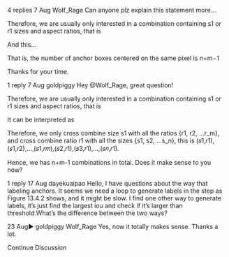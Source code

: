 

<!--
 * @version:
 * @Author:  StevenJokes https://github.com/StevenJokes
 * @Date: 2020-09-13 20:14:43
 * @LastEditors:  StevenJokes https://github.com/StevenJokes
 * @LastEditTime: 2020-09-13 20:14:50
 * @Description:
 * @TODO::
 * @Reference:
-->
4 replies
7 Aug
Wolf_​​Rage
Can anyone plz explain this statement more…

Therefore, we are usually only interested in a combination containing s1 or r1 sizes and aspect ratios, that is

And this…

That is, the number of anchor boxes centered on the same pixel is n+m−1

Thanks for your time.

1 reply
7 Aug
goldpiggy
Hey @Wolf_Rage, great question!

Therefore, we are usually only interested in a combination containing s1 or r1 sizes and aspect ratios, that is

It can be interpreted as

Therefore, we only cross combine size s1 with all the ratios {r1, r2, …r_m}, and cross combine ratio r1 with all the sizes {s1, s2, …s_n}, this is (𝑠1,𝑟1),(𝑠1,𝑟2),…,(𝑠1,𝑟𝑚),(𝑠2,𝑟1),(𝑠3,𝑟1),…,(𝑠𝑛,𝑟1).

Hence, we has n+m-1 combinations in total. Does it make sense to you now?

1 reply
17 Aug
dayekuaipao
Hello, I have questions about the way that labeling anchors. It seems we need a loop to generate labels in the step as Figure 13.4.2 shows, and it might be slow. I find one other way to generate labels, it’s just find the largest iou and check if it’s larger than threshold.What’s the difference between the two ways?

23 Aug▶ goldpiggy
Wolf_​​Rage
Yes, now it totally makes sense. Thanks a lot.

Continue Discussion
